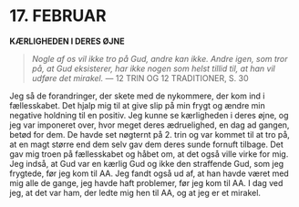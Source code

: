 # 17. FEBRUAR

**KÆRLIGHEDEN I DERES ØJNE**

> *Nogle af os vil ikke tro på Gud, andre kan ikke. Andre igen, som tror på, at Gud eksisterer, har ikke nogen som helst tillid til, at han vil udføre det mirakel.*
> — 12 TRIN OG 12 TRADITIONER, S. 30

Jeg så de forandringer, der skete med de nykommere, der kom ind i fællesskabet. Det hjalp mig til at give slip på min frygt og ændre min negative holdning til en positiv. Jeg kunne se kærligheden i deres øjne, og jeg var imponeret over, hvor meget deres ædruelighed, en dag ad gangen, betød for dem. De havde set nøgternt på 2. trin og var kommet til at tro på, at en magt større end dem selv gav dem deres sunde fornuft tilbage. Det gav mig troen på fællesskabet og håbet om, at det også ville virke for mig. Jeg indså, at Gud var en kærlig Gud og ikke den straffende Gud, som jeg frygtede, før jeg kom til AA. Jeg fandt også ud af, at han havde været med mig alle de gange, jeg havde haft problemer, før jeg kom til AA. I dag ved jeg, at det var ham, der ledte mig hen til AA, og at jeg er et mirakel.
